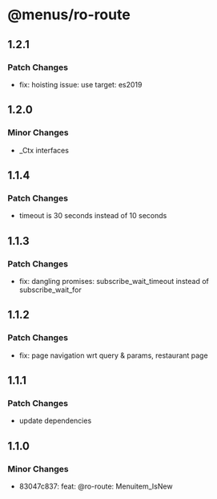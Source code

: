 # @menus/ro-route

## 1.2.1

### Patch Changes

- fix: hoisting issue: use target: es2019

## 1.2.0

### Minor Changes

- \_Ctx interfaces

## 1.1.4

### Patch Changes

- timeout is 30 seconds instead of 10 seconds

## 1.1.3

### Patch Changes

- fix: dangling promises: subscribe_wait_timeout instead of subscribe_wait_for

## 1.1.2

### Patch Changes

- fix: page navigation wrt query & params, restaurant page

## 1.1.1

### Patch Changes

- update dependencies

## 1.1.0

### Minor Changes

- 83047c837: feat: @ro-route: Menuitem_IsNew
